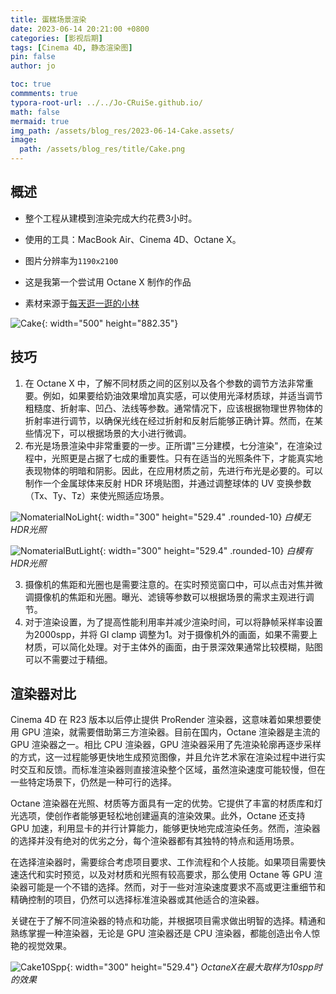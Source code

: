 ```yaml
---
title: 蛋糕场景渲染
date: 2023-06-14 20:21:00 +0800
categories: [影视后期]
tags: [Cinema 4D, 静态渲染图]
pin: false
author: jo

toc: true
commments: true
typora-root-url: ../../Jo-CRuiSe.github.io/
math: false
mermaid: true
img_path: /assets/blog_res/2023-06-14-Cake.assets/
image:
  path: /assets/blog_res/title/Cake.png
---
```




## 概述

- 整个工程从建模到渲染完成大约花费3小时。

- 使用的工具：MacBook Air、Cinema 4D、Octane X。

- 图片分辨率为`1190x2100`

- 这是我第一个尝试用 Octane X 制作的作品

- 素材来源于[每天逛一逛的小林](https://www.bilibili.com/video/BV1rW4y1R7pc/?spm_id_from=333.337.search-card.all.click&vd_source=27f8535b972612917de0cca10f45313f)

![Cake](/Cake.png){: width="500" height="882.35"}

## 技巧

1. 在 Octane X 中，了解不同材质之间的区别以及各个参数的调节方法非常重要。例如，如果要给奶油效果增加真实感，可以使用光泽材质球，并适当调节粗糙度、折射率、凹凸、法线等参数。通常情况下，应该根据物理世界物体的折射率进行调节，以确保光线在经过折射和反射后能够正确计算。然而，在某些情况下，可以根据场景的大小进行微调。
2. 布光是场景渲染中非常重要的一步。正所谓"三分建模，七分渲染"，在渲染过程中，光照更是占据了七成的重要性。只有在适当的光照条件下，才能真实地表现物体的明暗和阴影。因此，在应用材质之前，先进行布光是必要的。可以制作一个金属球体来反射 HDR 环境贴图，并通过调整球体的 UV 变换参数（Tx、Ty、Tz）来使光照适应场景。

![NomaterialNoLight](/NomaterialNoLight.png){: width="300" height="529.4" .rounded-10}
_白模无HDR光照_

![NomaterialButLight](/NomaterialButLight.png){: width="300" height="529.4" .rounded-10}
_白模有HDR光照_

3. 摄像机的焦距和光圈也是需要注意的。在实时预览窗口中，可以点击对焦并微调摄像机的焦距和光圈。曝光、滤镜等参数可以根据场景的需求主观进行调节。
4. 对于渲染设置，为了提高性能利用率并减少渲染时间，可以将静帧采样率设置为2000spp，并将 GI clamp 调整为1。对于摄像机外的画面，如果不需要上材质，可以简化处理。对于主体外的画面，由于景深效果通常比较模糊，贴图可以不需要过于精细。

## 渲染器对比

Cinema 4D 在 R23 版本以后停止提供 ProRender 渲染器，这意味着如果想要使用 GPU 渲染，就需要借助第三方渲染器。目前在国内，Octane 渲染器是主流的 GPU 渲染器之一。相比 CPU 渲染器，GPU 渲染器采用了先渲染轮廓再逐步采样的方式，这一过程能够更快地生成预览图像，并且允许艺术家在渲染过程中进行实时交互和反馈。而标准渲染器则直接渲染整个区域，虽然渲染速度可能较慢，但在一些特定场景下，仍然是一种可行的选择。

Octane 渲染器在光照、材质等方面具有一定的优势。它提供了丰富的材质库和灯光选项，使创作者能够更轻松地创建逼真的渲染效果。此外，Octane 还支持 GPU 加速，利用显卡的并行计算能力，能够更快地完成渲染任务。然而，渲染器的选择并没有绝对的优劣之分，每个渲染器都有其独特的特点和适用场景。

在选择渲染器时，需要综合考虑项目要求、工作流程和个人技能。如果项目需要快速迭代和实时预览，以及对材质和光照有较高要求，那么使用 Octane 等 GPU 渲染器可能是一个不错的选择。然而，对于一些对渲染速度要求不高或更注重细节和精确控制的项目，仍然可以选择标准渲染器或其他适合的渲染器。

关键在于了解不同渲染器的特点和功能，并根据项目需求做出明智的选择。精通和熟练掌握一种渲染器，无论是 GPU 渲染器还是 CPU 渲染器，都能创造出令人惊艳的视觉效果。

![Cake10Spp](Cake10Spp.png){: width="300" height="529.4"}
_OctaneX在最大取样为10spp时的效果_
